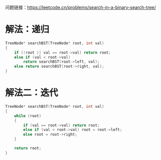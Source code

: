 问题链接：https://leetcode.cn/problems/search-in-a-binary-search-tree/

# 解法：递归

```cpp
TreeNode* searchBST(TreeNode* root, int val)
{
    if (!root || val == root->val) return root;
    else if (val < root->val)
        return searchBST(root->left, val);
    else return searchBST(root->right, val); 
}
```

# 解法二：迭代

```cpp
TreeNode* searchBST(TreeNode* root, int val)
{
    while (root)
    {
        if (val == root->val) return root;
        else if (val < root->val) root = root->left;
        else root = root->right;
    }

    return root;
}
```
